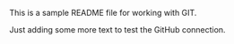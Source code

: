 This is a sample README file for working with GIT.

Just adding some more text to test the GitHub connection.
